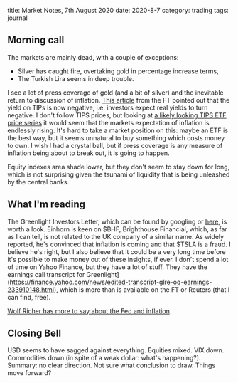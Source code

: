 title: Market Notes, 7th August 2020
date: 2020-8-7
category: trading
tags: journal

## Morning call

The markets are mainly dead, with a couple of exceptions:

* Silver has caught fire, overtaking gold in percentage increase terms,
* The Turkish Lira seems in deep trouble. 

I see a lot of press coverage of gold (and a bit of silver) and the inevitable return to discussion of inflation.
[This article](https://www.ft.com/content/2895520f-5d23-4add-a431-7cc954fb78a4) from the FT pointed out that the yield on TIPs is now negative, i.e. investors expect real yields to turn negative.
I don't follow TIPS prices, but looking at [a likely looking TIPS ETF price series](https://koyfin.com/s/xdBKivOUvy) it would seem that the markets expectation of inflation is endlessly rising.
It's hard to take a market position on this: maybe an ETF is the best way, but it seems unnatural to buy something which costs money to own. 
I wish I had a crystal ball, but if press coverage is any measure of inflation being about to break out,
it is going to happen.

Equity indexes area  shade lower, but they don't seem to stay down for long, which is not surprising given the tsunami of liquidity that is being unleashed by the central banks. 

## What I'm reading

The Greenlight Investors Letter, which can be found by googling or [here](https://seekingalpha.com/article/4364188-greenlight-capital-q2-2020-letter), is worth a look.
Einhorn is keen on $BHF, Brighthouse Financial, which, as far as I can tell, 
is not related to the UK company of a similar name.
As widely reported, he's convinced that inflation is coming and that $TSLA is a fraud.
I believe he's right, but I also believe that it could be a very long time before it's possible to make money out of these insights, if ever.
I don't spend a lot of time on Yahoo Finance, but they have a lot of stuff. They have the earnings call transcript for Greenlight](https://finance.yahoo.com/news/edited-transcript-glre-oq-earnings-233910148.html), which is more than is available on the FT or Reuters (that I can find, free).

[Wolf Richer has more to say about the Fed and inflation](https://wolfstreet.com/2020/08/06/end-of-qe-week-8-feds-assets-fall-by-4-billion-for-the-week-down-224-billion-since-june-10/).

## Closing Bell

USD seems to have sagged against everything.
Equities mixed. VIX down.
Commodities down (in spite of a weak dollar: what's happening?).
Summary: no clear direction. 
Not sure what conclusion to draw. Things move forward?
